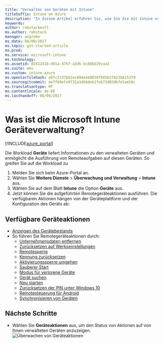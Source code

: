 ```yaml
---
title: "Verwalten von Geräten mit Intune"
titleSuffix: Intune on Azure
description: "In diesem Artikel erfahren Sie, wie Sie die mit Intune verwalteten Geräte anzeigen und verschiedene Vorgänge auf diesen ausführen."
keywords: 
author: robstackmsft
ms.author: robstack
manager: angrobe
ms.date: 08/09/2017
ms.topic: get-started-article
ms.prod: 
ms.service: microsoft-intune
ms.technology: 
ms.assetid: d2412418-d91a-4767-a3d6-bc88bb29caa2
ms.suite: ems
ms.custom: intune-azure
ms.openlocfilehash: e0fc5337b92ac604a448038f685b27623b6153f9
ms.sourcegitcommit: ee7f69efe9f32a1d6bdeb1fab73d03dbfe1ae58c
ms.translationtype: HT
ms.contentlocale: de-DE
ms.lasthandoff: 08/09/2017
---
```

# <a name="what-is-microsoft-intune-device-management"></a>Was ist die Microsoft Intune Geräteverwaltung?


[!INCLUDE[azure_portal](./includes/azure_portal.md)]

Die Workload **Geräte** liefert Informationen zu den verwalteten Geräten und ermöglicht die Ausführung von Remoteaufgaben auf diesen Geräten. So greifen Sie auf die Workload zu

1. Melden Sie sich beim Azure-Portal an.
2. Wählen Sie **Weitere Dienste** > **Überwachung und Verwaltung** > **Intune** aus.
3. Wählen Sie auf dem Blatt **Intune** die Option **Geräte** aus.
4. Jetzt können Sie die aufgeführten Remotegeräteaktionen ausführen. Die verfügbaren Aktionen hängen von der Geräteplattform und der Konfiguration des Geräts ab:

## <a name="available-device-actions"></a>Verfügbare Geräteaktionen

- [Anzeigen des Gerätebestands](device-inventory.md)
- So führen Sie Remotegeräteaktionen durch:
    - [Unternehmensdaten entfernen](device-company-data-remove.md) 
    - [Zurücksetzen auf Werkseinstellungen](device-factory-reset.md)
    - [Remotesperre](device-remote-lock.md)
    - [Kennung zurücksetzen](device-passcode-reset.md)
    - [Aktivierungssperre umgehen](device-activation-lock-bypass.md)
    - [Sauberer Start](device-fresh-start.md)
    - [Modus für verlorene Geräte](device-lost-mode.md)
    - [Gerät suchen](device-locate.md)
    - [Neu starten](device-restart.md)
    - [Zurücksetzen der PIN unter Windows 10](device-windows-pin-reset.md)
    - [Remotesteuerung für Android](device-profile-android-teamviewer.md)
    - [Synchronisieren von Geräten](device-sync.md)


## <a name="next-steps"></a>Nächste Schritte

- Wählen Sie **Geräteaktionen** aus, um den Status von Aktionen auf von Ihnen verwalteten Geräten anzuzeigen. 
![Überwachen von Geräteaktionen](./media/monitor-device-actions.png)
